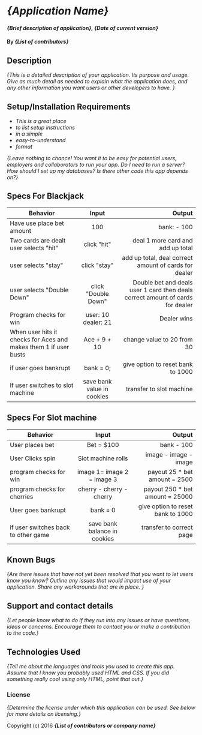 # _{Application Name}_

#### _{Brief description of application}, {Date of current version}_

#### By _**{List of contributors}**_

## Description

_{This is a detailed description of your application. Its purpose and usage.  Give as much detail as needed to explain what the application does, and any other information you want users or other developers to have. }_

## Setup/Installation Requirements

* _This is a great place_
* _to list setup instructions_
* _in a simple_
* _easy-to-understand_
* _format_

_{Leave nothing to chance! You want it to be easy for potential users, employers and collaborators to run your app. Do I need to run a server? How should I set up my databases? Is there other code this app depends on?}_
## Specs For Blackjack
| Behavior | Input | Output |
| ------------- |:-------------:| -----:|
| Have use place bet amount | 100 | bank: - 100 |
| Two cards are dealt user selects "hit" | click "hit" | deal 1 more card and add up total |
| user selects "stay" | click "stay" | add up total, deal correct amount of cards for dealer |
| user selects "Double Down" | click "Double Down" | Double bet and deals user 1 card then deals correct amount of cards for dealer |
| Program checks for win | user: 10 dealer: 21 | Dealer wins |
| When user hits it checks for Aces and makes them 1 if user busts | Ace + 9 + 10 | change value to 20 from 30 |
| if user goes bankrupt | bank = 0; | give option to reset bank to 1000 |
| If user switches to slot machine | save bank value in cookies | transfer to slot machine |

## Specs For Slot machine
| Behavior | Input | Output |
| ------------- |:-------------:| -----:|
| User places bet | Bet = $100 | bank - 100 |
| User Clicks spin | Slot machine rolls | image - image - image |
| program checks for win | image 1= image 2 = image 3 | payout 25 * bet amount = 2500 |
| program checks for cherries | cherry - cherry - cherry | payout 250 * bet amount = 25000 |
| User goes bankrupt | bank = 0 | give option to reset bank to 1000 |
| if user switches back to other game | save bank balance in cookies | transfer to correct page | 

## Known Bugs

_{Are there issues that have not yet been resolved that you want to let users know you know?  Outline any issues that would impact use of your application.  Share any workarounds that are in place. }_

## Support and contact details

_{Let people know what to do if they run into any issues or have questions, ideas or concerns.  Encourage them to contact you or make a contribution to the code.}_

## Technologies Used

_{Tell me about the languages and tools you used to create this app. Assume that I know you probably used HTML and CSS. If you did something really cool using only HTML, point that out.}_

### License

*{Determine the license under which this application can be used.  See below for more details on licensing.}*

Copyright (c) 2016 **_{List of contributors or company name}_**
